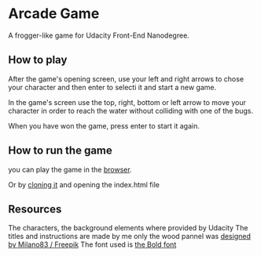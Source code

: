 # Arcade Game
A frogger-like game for Udacity Front-End Nanodegree.

## How to play
After the game's opening screen, use your left and right arrows to chose your character and then enter to selecti it and start a new game.

In the game's screen use the top, right, bottom or left arrow to move your character in order to reach the water without colliding with one of the bugs.

When you have won the game, press enter to start it again.

## How to run the game
you can play the game in the [browser](https://seeila.github.io/Arcade-Game/).

Or by [cloning it](https://github.com/Seeila/Arcade-Game.git) and opening the index.html file

## Resources
The characters, the background elements where provided by Udacity
The titles and instructions are made by me only the wood pannel was [designed by Milano83 / Freepik](http://www.freepik.com)
The font used is [the Bold font](https://www.dafont.com/fr/the-bold-font.font) 

